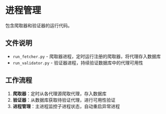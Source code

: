 # 进程管理

包含爬取器和验证器的运行代码。

## 文件说明

- `run_fetcher.py` - 爬取器进程，定时运行注册的爬取器，将代理存入数据库
- `run_validator.py` - 验证器进程，持续验证数据库中的代理可用性

## 工作流程

1. **爬取器**：定时从各代理源爬取代理，存入数据库
2. **验证器**：从数据库获取待验证代理，进行可用性验证
3. **进程管理**：主进程监控子进程状态，自动重启异常进程
